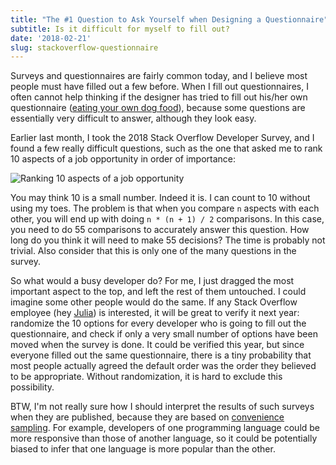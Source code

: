 ```yaml
---
title: "The #1 Question to Ask Yourself when Designing a Questionnaire"
subtitle: Is it difficult for myself to fill out?
date: '2018-02-21'
slug: stackoverflow-questionnaire
---
```


Surveys and questionnaires are fairly common today, and I believe most people must have filled out a few before. When I fill out questionnaires, I often cannot help thinking if the designer has tried to fill out his/her own questionnaire ([eating your own dog food](https://en.wikipedia.org/wiki/Eating_your_own_dog_food)), because some questions are essentially very difficult to answer, although they look easy.

Earlier last month, I took the 2018 Stack Overflow Developer Survey, and I found a few really difficult questions, such as the one that asked me to rank 10 aspects of a job opportunity in order of importance:

![Ranking 10 aspects of a job opportunity](https://db.yihui.org/images/so-survey.png)

You may think 10 is a small number. Indeed it is. I can count to 10 without using my toes. The problem is that when you compare `n` aspects with each other, you will end up with doing `n * (n + 1) / 2` comparisons. In this case, you need to do 55 comparisons to accurately answer this question. How long do you think it will need to make 55 decisions? The time is probably not trivial. Also consider that this is only one of the many questions in the survey.

So what would a busy developer do? For me, I just dragged the most important aspect to the top, and left the rest of them untouched. I could imagine some other people would do the same. If any Stack Overflow employee (hey [Julia](https://juliasilge.com)) is interested, it will be great to verify it next year: randomize the 10 options for every developer who is going to fill out the questionnaire, and check if only a very small number of options have been moved when the survey is done. It could be verified this year, but since everyone filled out the same questionnaire, there is a tiny probability that most people actually agreed the default order was the order they believed to be appropriate. Without randomization, it is hard to exclude this possibility.

BTW, I'm not really sure how I should interpret the results of such surveys when they are published, because they are based on [convenience sampling](https://en.wikipedia.org/wiki/Convenience_sampling). For example, developers of one programming language could be more responsive than those of another language, so it could be potentially biased to infer that one language is more popular than the other.
